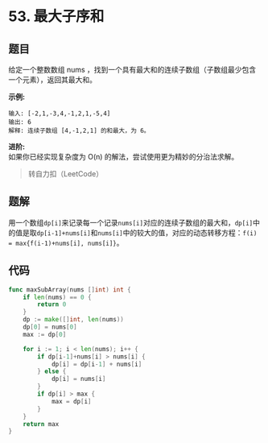 # 53. 最大子序和
## 题目
给定一个整数数组 nums ，找到一个具有最大和的连续子数组（子数组最少包含一个元素），返回其最大和。 

**示例:**  

```
输入: [-2,1,-3,4,-1,2,1,-5,4]
输出: 6
解释: 连续子数组 [4,-1,2,1] 的和最大，为 6。
```

**进阶:**  
如果你已经实现复杂度为 O(n) 的解法，尝试使用更为精妙的分治法求解。

> 转自力扣（LeetCode）

## 题解
用一个数组`dp[i]`来记录每一个记录`nums[i]`对应的连续子数组的最大和，`dp[i]`中的值是取`dp[i-1]+nums[i]`和`nums[i]`中的较大的值，对应的动态转移方程：`f(i) = max{f(i-1)+nums[i], nums[i]}`。

## 代码

```go
func maxSubArray(nums []int) int {
	if len(nums) == 0 {
		return 0
	}
	dp := make([]int, len(nums))
	dp[0] = nums[0]
	max := dp[0]

	for i := 1; i < len(nums); i++ {
		if dp[i-1]+nums[i] > nums[i] {
			dp[i] = dp[i-1] + nums[i]
		} else {
			dp[i] = nums[i]
		}
		if dp[i] > max {
			max = dp[i]
		}
	}
	return max
}
```


